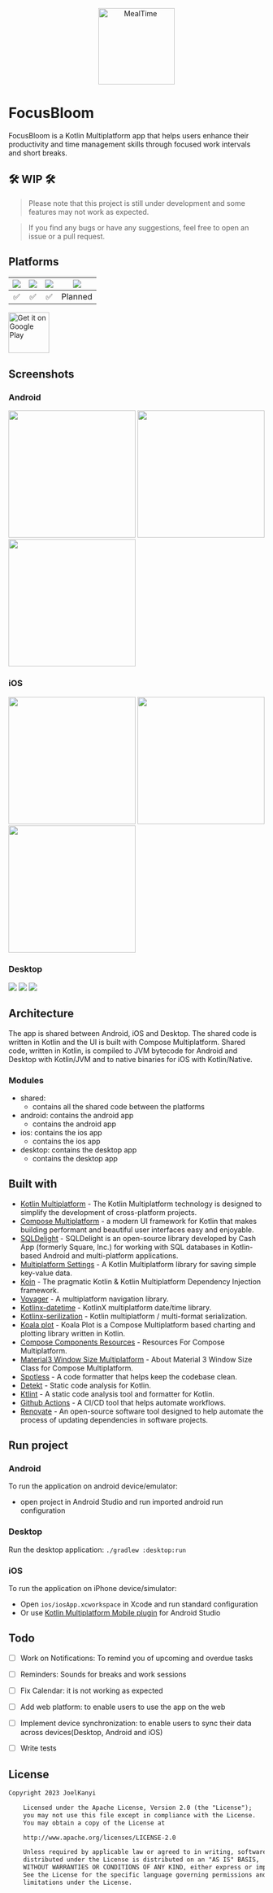 <p align="center"><img src="art/app_logo.png" alt="MealTime" height="150px"></p>

# FocusBloom
FocusBloom is a Kotlin Multiplatform app that helps users enhance their productivity and time management skills through focused work intervals and short breaks.

## 🛠️ WIP 🛠️
> Please note that this project is still under development and some features may not work as expected.

> If you find any bugs or have any suggestions, feel free to open an issue or a pull request.

## Platforms
![](https://img.shields.io/badge/Android-black.svg?style=for-the-badge&logo=android) | ![](https://img.shields.io/badge/iOS-black.svg?style=for-the-badge&logo=apple) | ![](https://img.shields.io/badge/Desktop-black.svg?style=for-the-badge&logo=windows) | ![](https://img.shields.io/badge/Web-black.svg?style=for-the-badge&logo=google-chrome)
:----: | :----: | :----: | :----:
✅ | ✅ | ✅ | Planned
<a href='https://play.google.com/store/apps/details?id=com.joelkanyi.focusbloom.android'><img alt='Get it on Google Play' src='https://play.google.com/intl/en_us/badges/images/generic/en_badge_web_generic.png' height='80px'/></a>

## Screenshots
### Android
<img src="art/android_screen1.jpeg"  width="250"/> <img src="art/android_screen2.jpeg"  width="250"/> <img src="art/android_screen3.jpeg" width="250"/>

### iOS
<img src="art/ios_screen1.png"  width="250"/> <img src="art/ios_screen2.png"  width="250"/> <img src="art/ios_screen3.png"  width="250"/> 

### Desktop
<img src="art/dsk_screen1.png"/>
<img src="art/dsk_screen2.png"/>
<img src="art/dsk_screen3.png"/>

## Architecture
The app is shared between Android, iOS and Desktop. The shared code is written in Kotlin and the UI is built with Compose Multiplatform. Shared code, written in Kotlin, is compiled to JVM bytecode for Android and Desktop with Kotlin/JVM and to native binaries for iOS with Kotlin/Native.
### Modules
- shared:
  - contains all the shared code between the platforms
- android: contains the android app
  - contains the android app
- ios: contains the ios app
  - contains the ios app 
- desktop: contains the desktop app
  - contains the desktop app 

## Built with
- [Kotlin Multiplatform](https://kotlinlang.org/docs/multiplatform.html) - The Kotlin Multiplatform technology is designed to simplify the development of cross-platform projects.
- [Compose Multiplatform](https://www.jetbrains.com/lp/compose-multiplatform/) -  a modern UI framework for Kotlin that makes building performant and beautiful user interfaces easy and enjoyable.
- [SQLDelight](https://github.com/cashapp/sqldelight) - SQLDelight is an open-source library developed by Cash App (formerly Square, Inc.) for working with SQL databases in Kotlin-based Android and multi-platform applications.
- [Multiplatform Settings](https://github.com/russhwolf/multiplatform-settings) - A Kotlin Multiplatform library for saving simple key-value data.
- [Koin](https://insert-koin.io/) - The pragmatic Kotlin & Kotlin Multiplatform Dependency Injection framework.
- [Voyager](https://voyager.adriel.cafe/) - A multiplatform navigation library.
- [Kotlinx-datetime](https://github.com/Kotlin/kotlinx-datetime) - KotlinX multiplatform date/time library.
- [Kotlinx-serilization](https://github.com/Kotlin/kotlinx.serialization) - Kotlin multiplatform / multi-format serialization.
- [Koala plot](https://github.com/KoalaPlot/koalaplot-core) - Koala Plot is a Compose Multiplatform based charting and plotting library written in Kotlin.
- [Compose Components Resources](https://mvnrepository.com/artifact/org.jetbrains.compose.components/components-resources) - Resources For Compose Multiplatform.
- [Material3 Window Size Multiplatform](https://github.com/chrisbanes/material3-windowsizeclass-multiplatform) - About Material 3 Window Size Class for Compose Multiplatform.
- [Spotless](https://github.com/diffplug/spotless) - A code formatter that helps keep the codebase clean.
- [Detekt](https://github.com/detekt/detekt) - Static code analysis for Kotlin.
- [Ktlint](https://github.com/pinterest/ktlint) - A static code analysis tool and formatter for Kotlin.
- [Github Actions](https://docs.github.com/en/actions) - A CI/CD tool that helps automate workflows.
- [Renovate](https://docs.renovatebot.com/) - An open-source software tool designed to help automate the process of updating dependencies in software projects.

## Run project
### Android
To run the application on android device/emulator:
- open project in Android Studio and run imported android run configuration

### Desktop
Run the desktop application: `./gradlew :desktop:run`

### iOS
To run the application on iPhone device/simulator:
- Open `ios/iosApp.xcworkspace` in Xcode and run standard configuration
- Or use [Kotlin Multiplatform Mobile plugin](https://plugins.jetbrains.com/plugin/14936-kotlin-multiplatform-mobile) for Android Studio

## Todo
- [ ] Work on Notifications: To remind you of upcoming and overdue tasks
- [ ] Reminders: Sounds for breaks and work sessions
- [ ] Fix Calendar: it is not working as expected
- [ ] Add web platform: to enable users to use the app on the web
- [ ] Implement device synchronization: to enable users to sync their data across devices(Desktop, Android and iOS)
- [ ] Write tests


## License
```xml
Copyright 2023 JoelKanyi

    Licensed under the Apache License, Version 2.0 (the "License");
    you may not use this file except in compliance with the License.
    You may obtain a copy of the License at

    http://www.apache.org/licenses/LICENSE-2.0

    Unless required by applicable law or agreed to in writing, software
    distributed under the License is distributed on an "AS IS" BASIS,
    WITHOUT WARRANTIES OR CONDITIONS OF ANY KIND, either express or implied.
    See the License for the specific language governing permissions and
    limitations under the License.
```  
  
